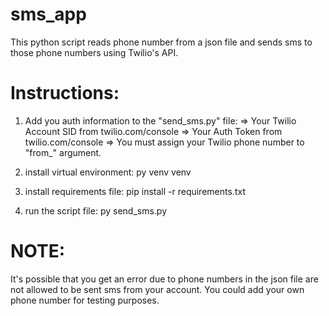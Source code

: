 # sms_app
This python script reads phone number from a json file and sends sms to those phone numbers using Twilio's API.

# Instructions:

1. Add you auth information to the "send_sms.py" file:
 => Your Twilio Account SID from twilio.com/console
 => Your Auth Token from twilio.com/console
 => You must assign your Twilio phone number to "from_" argument.

2. install virtual environment:
  py venv venv

3. install requirements file:
  pip install -r requirements.txt

4. run the script file:
  py send_sms.py


# NOTE: 
It's possible that you get an error due to phone numbers in the json file are not allowed to be sent sms from your account. You could add your own phone number for testing purposes.